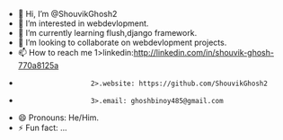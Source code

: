 - 👋 Hi, I’m @ShouvikGhosh2
- 👀 I’m interested in webdevlopment.
- 🌱 I’m currently learning flush,django framework.
- 💞️ I’m looking to collaborate on webdevlopment projects.
- 📫 How to reach me   1>linkedin:http://linkedin.com/in/shouvik-ghosh-770a8125a
-                       2>.website: https://github.com/ShouvikGhosh2
-                       3>.email: ghoshbinoy485@gmail.com                   
- 😄 Pronouns: He/Him.
- ⚡ Fun fact: ...

<!---
ShouvikGhosh2/ShouvikGhosh2 is a ✨ special ✨ repository because its `README.md` (this file) appears on your GitHub profile.
You can click the Preview link to take a look at your changes.
--->
